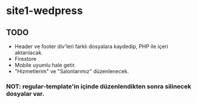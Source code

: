 # site1-wedpress

## TODO
- Header ve footer div'leri farklı dosyalara kaydedip, PHP ile içeri aktarılacak.
- Firestore
- Mobile uyumlu hale getir.
- "Hizmetlerim" ve "Salonlarımız" düzenlenecek.  

### NOT: regular-template'in içinde düzenlendikten sonra silinecek dosyalar var. 
